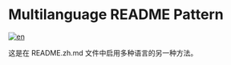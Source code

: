 # Multilanguage README Pattern
[![en](https://img.shields.io/badge/lang-en-red.svg)](https://github.com/jonatasemidio/multilanguage-readme-pattern/blob/master/README.md)

这是在 README.zh.md 文件中启用多种语言的另一种方法。
